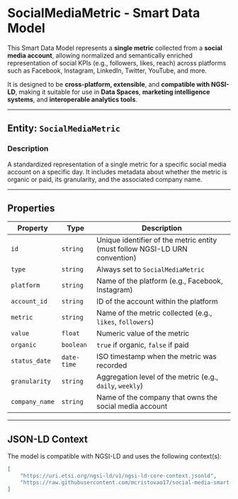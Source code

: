 # SocialMediaMetric - Smart Data Model

This Smart Data Model represents a **single metric** collected from a **social media account**, allowing normalized and semantically enriched representation of social KPIs (e.g., followers, likes, reach) across platforms such as Facebook, Instagram, LinkedIn, Twitter, YouTube, and more.

It is designed to be **cross-platform, extensible**, and **compatible with NGSI-LD**, making it suitable for use in **Data Spaces**, **marketing intelligence systems**, and **interoperable analytics tools**.

---

## Entity: `SocialMediaMetric`

### Description

A standardized representation of a single metric for a specific social media account on a specific day. It includes metadata about whether the metric is organic or paid, its granularity, and the associated company name.

---

## Properties

| Property       | Type     | Description                                                                 |
|----------------|----------|-----------------------------------------------------------------------------|
| `id`           | `string` | Unique identifier of the metric entity (must follow NGSI-LD URN convention) |
| `type`         | `string` | Always set to `SocialMediaMetric`                                           |
| `platform`     | `string` | Name of the platform (e.g., Facebook, Instagram)                            |
| `account_id`   | `string` | ID of the account within the platform                                       |
| `metric`       | `string` | Name of the metric collected (e.g., `likes`, `followers`)                   |
| `value`        | `float`  | Numeric value of the metric                                                 |
| `organic`      | `boolean`| `true` if organic, `false` if paid                                          |
| `status_date`  | `date-time` | ISO timestamp when the metric was recorded                              |
| `granularity`  | `string` | Aggregation level of the metric (e.g., `daily`, `weekly`)                  |
| `company_name` | `string` | Name of the company that owns the social media account                      |

---

## JSON-LD Context

The model is compatible with NGSI-LD and uses the following context(s):

```json
[
    "https://uri.etsi.org/ngsi-ld/v1/ngsi-ld-core-context.jsonld",
    "https://raw.githubusercontent.com/mcristovao17/social-media-smart-data-model/main/context.jsonld"
]
